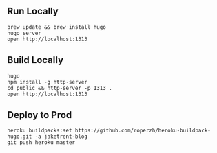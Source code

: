 
## Run Locally

```
brew update && brew install hugo
hugo server
open http://localhost:1313
```

## Build Locally

```
hugo 
npm install -g http-server
cd public && http-server -p 1313 .
open http://localhost:1313
```

## Deploy to Prod

```
heroku buildpacks:set https://github.com/roperzh/heroku-buildpack-hugo.git -a jaketrent-blog
git push heroku master
```
